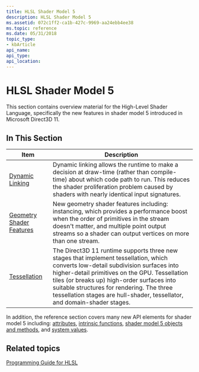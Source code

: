 ```yaml
---
title: HLSL Shader Model 5
description: HLSL Shader Model 5
ms.assetid: 072c1ff2-ca1b-427c-9969-aa24ebb4ee38
ms.topic: reference
ms.date: 05/31/2018
topic_type: 
- kbArticle
api_name: 
api_type: 
api_location: 
---
```


# HLSL Shader Model 5

This section contains overview material for the High-Level Shader Language, specifically the new features in shader model 5 introduced in Microsoft Direct3D 11.

## In This Section



| Item                                                                                                                                                                                                               | Description                                                                                                                                                                                                                                                                                                                                                            |
|--------------------------------------------------------------------------------------------------------------------------------------------------------------------------------------------------------------------|------------------------------------------------------------------------------------------------------------------------------------------------------------------------------------------------------------------------------------------------------------------------------------------------------------------------------------------------------------------------|
| <span id="Dynamic_Linking"></span><span id="dynamic_linking"></span><span id="DYNAMIC_LINKING"></span>[Dynamic Linking](overviews-direct3d-11-hlsl-dynamic-linking.md)<br/>                                 | Dynamic linking allows the runtime to make a decision at draw-time (rather than compile-time) about which code path to run. This reduces the shader proliferation problem caused by shaders with nearly identical input signatures.<br/>                                                                                                                         |
| <span id="Geometry_Shader_Features"></span><span id="geometry_shader_features"></span><span id="GEOMETRY_SHADER_FEATURES"></span>[Geometry Shader Features](overviews-direct3d-11-hlsl-gs-features.md)<br/> | New geometry shader features including: instancing, which provides a performance boost when the order of primitives in the stream doesn't matter, and multiple point output streams so a shader can output vertices on more than one stream.<br/>                                                                                                                |
| <span id="Tessellation"></span><span id="tessellation"></span><span id="TESSELLATION"></span>[Tessellation](/windows/desktop/direct3d11/direct3d-11-advanced-stages-tessellation)<br/>                                        | The Direct3D 11 runtime supports three new stages that implement tessellation, which converts low-detail subdivision surfaces into higher-detail primitives on the GPU. Tessellation tiles (or breaks up) high-order surfaces into suitable structures for rendering. The three tessellation stages are hull-shader, tessellator, and domain-shader stages.<br/> |



 

In addition, the reference section covers many new API elements for shader model 5 including: [attributes](d3d11-graphics-reference-sm5-attributes.md), [intrinsic functions](d3d11-graphics-reference-sm5-intrinsics.md), [shader model 5 objects and methods](d3d11-graphics-reference-sm5-objects.md), and [system values](d3d11-graphics-reference-sm5-system-values.md).

## Related topics

<dl> <dt>

[Programming Guide for HLSL](dx-graphics-hlsl-pguide.md)
</dt> </dl>

 

